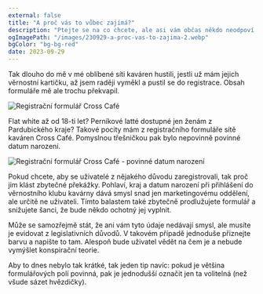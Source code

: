 ```yaml
---
external: false
title: "A proč vás to vůbec zajímá?"
description: "Ptejte se na co chcete, ale asi vám občas někdo neodpoví."
ogImagePath: "/images/230929-a-proc-vas-to-zajima-2.webp"
bgColor: "bg-bg-red"
date: 2023-09-29
---
```

Tak dlouho do mě v mé oblíbené síti kaváren hustili, jestli už mám jejich věrnostní kartičku, až jsem raději vyměkl a pustil se do registrace. Obsah formuláře mě ale trochu překvapil.

![Registrační formulář Cross Café](/images/230929-a-proc-vas-to-zajima-1.webp)

Flat white až od 18-ti let? Perníkové latté dostupné jen ženám z Pardubického kraje? Takové pocity mám z registračního formuláře sítě kaváren Cross Café. Pomyslnou třešničkou pak bylo nepovinně povinné datum narození.

![Registrační formulář Cross Café - povinné datum narození](/images/230929-a-proc-vas-to-zajima-2.webp)

Pokud chcete, aby se uživatelé z nějakého důvodu zaregistrovali, tak proč jim klást zbytečné překážky. Pohlaví, kraj a datum narození při přihlášení do věrnostního klubu kavárny dává smysl snad jen marketingovému oddělení, ale určitě ne uživateli. Tímto balastem také zbytečně prodlužujete formulář a snižujete šanci, že bude někdo ochotný jej vyplnit.

Může se samozřejmě stát, že ani vám tyto údaje nedávají smysl, ale musíte je evidovat z legislativních důvodů. V takovém případě jednoduše přiznejte barvu a napište to tam. Alespoň bude uživatel vědět na čem je a nebude vymýšlet konspirační teorie.

Aby to dnes nebylo tak krátké, tak jeden tip navíc: pokud je většina formulářových polí povinná, pak je jednodušší označit jen ta volitelná (než všude sázet hvězdičky).
